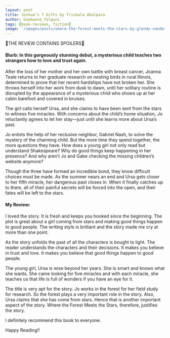 ```yaml
---
layout: post
title: Joshua’s 7 Gifts by Trishala Ahalpara
author: bookworm_falguni
tags: [book-reviews, fiction]
image: '/images/posts/where-the-forest-meets-the-stars-by-glendy-vanderah.jpg'
---
```


 🌺THE REVIEW CONTAINS SPOILERS🌺 

#### Blurb: In this gorgeously stunning debut, a mysterious child teaches two strangers how to love and trust again.

After the loss of her mother and her own battle with breast cancer, Joanna Teale returns to her graduate research on nesting birds in rural Illinois, determined to prove that her recent hardships have not broken her. She throws herself into her work from dusk to dawn, until her solitary routine is disrupted by the appearance of a mysterious child who shows up at her cabin barefoot and covered in bruises.

The girl calls herself Ursa, and she claims to have been sent from the stars to witness five miracles. With concerns about the child’s home situation, Jo reluctantly agrees to let her stay—just until she learns more about Ursa’s past.

Jo enlists the help of her reclusive neighbor, Gabriel Nash, to solve the mystery of the charming child. But the more time they spend together, the more questions they have. How does a young girl not only read but understand Shakespeare? Why do good things keep happening in her presence? And why aren’t Jo and Gabe checking the missing children’s website anymore?

Though the three have formed an incredible bond, they know difficult choices must be made. As the summer nears an end and Ursa gets closer to her fifth miracle, her dangerous past closes in. When it finally catches up to them, all of their painful secrets will be forced into the open, and their fates will be left to the stars.

#### My Review:

I loved the story. It is fresh and keeps you hooked since the beginning. 
The plot is great about a girl coming from stars and making good things happen to good people.
The writing style is brilliant and the story made me cry at more than one point.

As the story unfolds the past of all the characters is bought to light. The reader understands the characters and their decisions. 
It makes you believe in trust and love. It makes you believe that good things happen to good people.

The young girl, Ursa is wise beyond her years. She is smart and knows what she wants. She came looking for five miracles and with each miracle, she teaches us that life is full of wonders if you have an eye for it.

The title is very apt for the story. Jo works in the forest for her field study for research. So the forest plays a very important role in the story. Also, Ursa claims that she has come from stars. Hence that is another important aspect of the story. 
Where the Forest Meets the Stars, therefore, justifies the story.

I definitely recommend this book to everyone.

Happy Reading!!